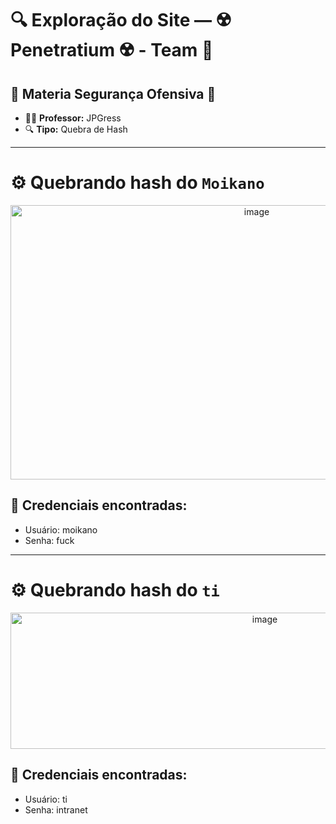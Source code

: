 # 🔍 Exploração do Site — ☢️ Penetratium ☢️ - Team 📡

## 🔗 Materia Segurança Ofensiva 📕

- 👨‍🏫 **Professor:** JPGress
- 🔍 **Tipo:** Quebra de Hash

---

# ⚙️ Quebrando hash do ``Moikano``

<p align="center">
    <img width="772" height="439" alt="image" src="https://github.com/user-attachments/assets/0142404b-faa5-4b99-9b13-13f3af27a122" />
</p>

## 📌 Credenciais encontradas:
- Usuário: moikano
- Senha: fuck

---

# ⚙️ Quebrando hash do ``ti``

<p align="center">
    <img width="798" height="218" alt="image" src="https://github.com/user-attachments/assets/f912094c-5f32-4073-89bc-85a4a9e689a9" />
</p>

## 📌 Credenciais encontradas:
- Usuário: ti
- Senha: intranet
